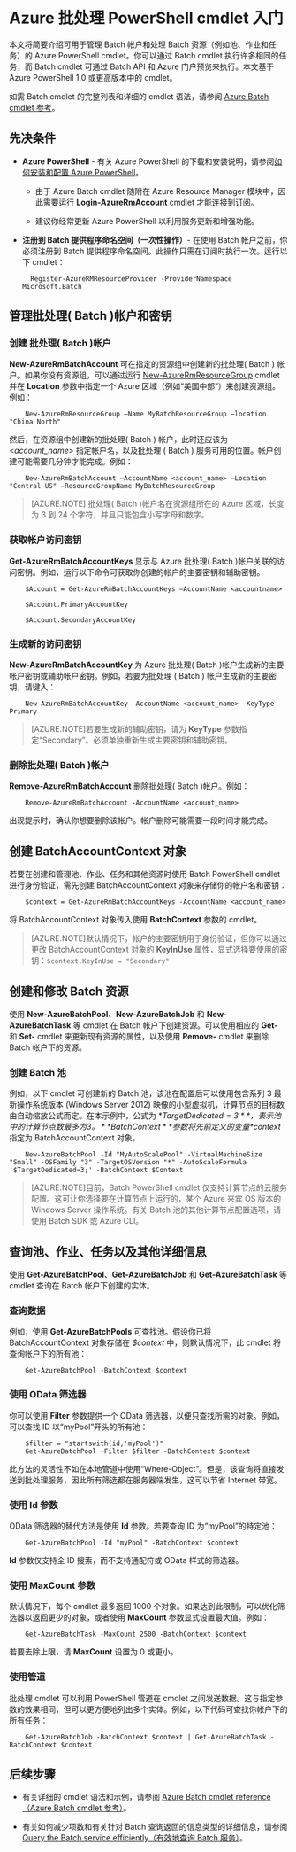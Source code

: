 <properties
   pageTitle="Azure 批处理( Batch ) PowerShell cmdlet 入门 | Azure"
   description="快速介绍可用于管理 Azure 批处理( Batch )服务的 Azure PowerShell cmdlet"
   services="batch"
   documentationCenter=""
   authors="dlepow"
   manager="timlt"
   editor=""/>

<tags
   ms.service="batch"
   ms.date="04/21/2016"
   wacn.date="06/06/2016"/>

# Azure 批处理 PowerShell cmdlet 入门
本文将简要介绍可用于管理 Batch 帐户和处理 Batch 资源（例如池、作业和任务）的 Azure PowerShell cmdlet。你可以通过 Batch cmdlet 执行许多相同的任务，而 Batch cmdlet 可通过 Batch API 和 Azure 门户预览来执行。本文基于 Azure PowerShell 1.0 或更高版本中的 cmdlet。

如需 Batch cmdlet 的完整列表和详细的 cmdlet 语法，请参阅 [Azure Batch cmdlet 参考](https://msdn.microsoft.com/zh-cn/library/azure/mt125957.aspx)。


## 先决条件

* **Azure PowerShell** - 有关 Azure PowerShell 的下载和安装说明，请参阅[如何安装和配置 Azure PowerShell](/documentation/articles/powershell-install-configure/)。 
   
    * 由于 Azure Batch cmdlet 随附在 Azure Resource Manager 模块中，因此需要运行 **Login-AzureRmAccount** cmdlet 才能连接到订阅。 
    
    * 建议你经常更新 Azure PowerShell 以利用服务更新和增强功能。
    
* **注册到 Batch 提供程序命名空间（一次性操作）**- 在使用 Batch 帐户之前，你必须注册到 Batch 提供程序命名空间。此操作只需在订阅时执行一次。运行以下 cmdlet：

    
    	Register-AzureRMResourceProvider -ProviderNamespace Microsoft.Batch
    

## 管理批处理( Batch )帐户和密钥


### 创建 批处理( Batch )帐户

**New-AzureRmBatchAccount** 可在指定的资源组中创建新的批处理( Batch ) 帐户。如果你没有资源组，可以通过运行 [New-AzureRmResourceGroup](https://msdn.microsoft.com/zh-cn/library/azure/mt603739.aspx) cmdlet 并在 **Location** 参数中指定一个 Azure 区域（例如“美国中部”）来创建资源组。例如：


		New-AzureRmResourceGroup –Name MyBatchResourceGroup –location "China North"


然后，在资源组中创建新的批处理( Batch ) 帐户，此时还应该为 <*account\_name*> 指定帐户名，以及批处理 ( Batch ) 服务可用的位置。帐户创建可能需要几分钟才能完成。例如：


		New-AzureRmBatchAccount –AccountName <account_name> –Location "Central US" –ResourceGroupName MyBatchResourceGroup


> [AZURE.NOTE] 批处理( Batch )帐户名在资源组所在的 Azure 区域，长度为 3 到 24 个字符，并且只能包含小写字母和数字。

### 获取帐户访问密钥
**Get-AzureRmBatchAccountKeys** 显示与 Azure 批处理( Batch )帐户关联的访问密钥。例如，运行以下命令可获取你创建的帐户的主要密钥和辅助密钥。
	
	    $Account = Get-AzureRmBatchAccountKeys –AccountName <accountname>
	
	    $Account.PrimaryAccountKey
	
	    $Account.SecondaryAccountKey


### 生成新的访问密钥
**New-AzureRmBatchAccountKey** 为 Azure 批处理( Batch )帐户生成新的主要帐户密钥或辅助帐户密钥。例如，若要为批处理 ( Batch ) 帐户生成新的主要密钥，请键入：


    	New-AzureRmBatchAccountKey -AccountName <account_name> -KeyType Primary


> [AZURE.NOTE]若要生成新的辅助密钥，请为 **KeyType** 参数指定“Secondary”。必须单独重新生成主要密钥和辅助密钥。

### 删除批处理( Batch )帐户
**Remove-AzureRmBatchAccount** 删除批处理( Batch )帐户。例如：


		Remove-AzureRmBatchAccount -AccountName <account_name>


出现提示时，确认你想要删除该帐户。帐户删除可能需要一段时间才能完成。

## 创建 BatchAccountContext 对象

若要在创建和管理池、作业、任务和其他资源时使用 Batch PowerShell cmdlet 进行身份验证，需先创建 BatchAccountContext 对象来存储你的帐户名和密钥：


		$context = Get-AzureRmBatchAccountKeys -AccountName <account_name>


将 BatchAccountContext 对象传入使用 **BatchContext** 参数的 cmdlet。

> [AZURE.NOTE]默认情况下，帐户的主要密钥用于身份验证，但你可以通过更改 BatchAccountContext 对象的 **KeyInUse** 属性，显式选择要使用的密钥：`$context.KeyInUse = "Secondary"`



## 创建和修改 Batch 资源
使用 **New-AzureBatchPool**、**New-AzureBatchJob** 和 **New-AzureBatchTask** 等 cmdlet 在 Batch 帐户下创建资源。可以使用相应的 **Get-** 和 **Set-** cmdlet 来更新现有资源的属性，以及使用 **Remove-** cmdlet 来删除 Batch 帐户下的资源。

### 创建 Batch 池

例如，以下 cmdlet 可创建新的 Batch 池，该池在配置后可以使用包含系列 3 最新操作系统版本 (Windows Server 2012) 映像的小型虚拟机，计算节点的目标数由自动缩放公式而定。在本示例中，公式为 **$TargetDedicated=3**，表示池中的计算节点数最多为 3。**BatchContext** 参数将先前定义的变量 *$context* 指定为 BatchAccountContext 对象。

		
		New-AzureBatchPool -Id "MyAutoScalePool" -VirtualMachineSize "Small" -OSFamily "3" -TargetOSVersion "*" -AutoScaleFormula '$TargetDedicated=3;' -BatchContext $Context

>[AZURE.NOTE]目前，Batch PowerShell cmdlet 仅支持计算节点的云服务配置。这可让你选择要在计算节点上运行的，某个 Azure 来宾 OS 版本的 Windows Server 操作系统。有关 Batch 池的其他计算节点配置选项，请使用 Batch SDK 或 Azure CLI。

## 查询池、作业、任务以及其他详细信息

使用 **Get-AzureBatchPool**、**Get-AzureBatchJob** 和 **Get-AzureBatchTask** 等 cmdlet 查询在 Batch 帐户下创建的实体。


### 查询数据

例如，使用 **Get-AzureBatchPools** 可查找池。假设你已将 BatchAccountContext 对象存储在 *$context* 中，则默认情况下，此 cmdlet 将查询帐户下的所有池：


		Get-AzureBatchPool -BatchContext $context

### 使用 OData 筛选器

你可以使用 **Filter** 参数提供一个 OData 筛选器，以便只查找所需的对象。例如，可以查找 ID 以“myPool”开头的所有池：

		
		$filter = "startswith(id,'myPool')"
		Get-AzureBatchPool -Filter $filter -BatchContext $context


此方法的灵活性不如在本地管道中使用“Where-Object”。但是，该查询将直接发送到批处理服务，因此所有筛选都在服务器端发生，这可以节省 Internet 带宽。

### 使用 Id 参数

OData 筛选器的替代方法是使用 **Id** 参数。若要查询 ID 为“myPool”的特定池：


		Get-AzureBatchPool -Id "myPool" -BatchContext $context

**Id** 参数仅支持全 ID 搜索，而不支持通配符或 OData 样式的筛选器。



### 使用 MaxCount 参数

默认情况下，每个 cmdlet 最多返回 1000 个对象。如果达到此限制，可以优化筛选器以返回更少的对象，或者使用 **MaxCount** 参数显式设置最大值。例如：


		Get-AzureBatchTask -MaxCount 2500 -BatchContext $context


若要去除上限，请 **MaxCount** 设置为 0 或更小。

### 使用管道

批处理 cmdlet 可以利用 PowerShell 管道在 cmdlet 之间发送数据。这与指定参数的效果相同，但可以更方便地列出多个实体。例如，以下代码可查找你帐户下的所有任务：


		Get-AzureBatchJob -BatchContext $context | Get-AzureBatchTask -BatchContext $context


## 后续步骤
* 有关详细的 cmdlet 语法和示例，请参阅 [Azure Batch cmdlet reference（Azure Batch cmdlet 参考）](https://msdn.microsoft.com/zh-cn/library/azure/mt125957.aspx)。

* 有关如何减少项数和有关针对 Batch 查询返回的信息类型的详细信息，请参阅 [Query the Batch service efficiently（有效地查询 Batch 服务）](/documentation/articles/batch-efficient-list-queries/)。

<!---HONumber=Mooncake_0704_2016-->
